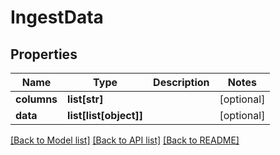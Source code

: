 # IngestData

## Properties
Name | Type | Description | Notes
------------ | ------------- | ------------- | -------------
**columns** | **list[str]** |  | [optional] 
**data** | **list[list[object]]** |  | [optional] 

[[Back to Model list]](../README.md#documentation-for-models) [[Back to API list]](../README.md#documentation-for-api-endpoints) [[Back to README]](../README.md)

